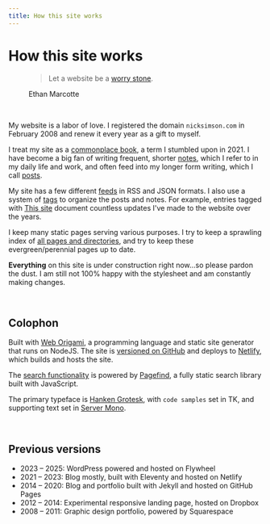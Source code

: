 ```yaml
---
title: How this site works
---
```


# How this site works

<figure>
 <blockquote>
  <p>Let a website be a <a href="https://ethanmarcotte.com/wrote/let-a-website-be-a-worry-stone/">worry stone</a>.</p>
 </blockquote>
 <figcaption>Ethan Marcotte</figcaption>
</figure>

&nbsp;

My website is a labor of love. I registered the domain <code>nicksimson.com</code> in February 2008 and renew it every year as a gift to myself.

I treat my site as a [commonplace book](https://en.wikipedia.org/wiki/Commonplace_book), a term I stumbled upon in 2021. I have become a big fan of writing frequent, shorter [notes](/notes/index.html), which I refer to in my daily life and work, and often feed into my longer form writing, which I call [posts](/posts/index.html).

My site has a few different [feeds](/feeds.html) in RSS and JSON formats. I also use a system of [tags](/tags/index.html) to organize the posts and notes. For example, entries tagged with <a class="tagged-item" href="/tags/this-site.html">This site</a> document countless updates I've made to the website over the years.

I keep many static pages serving various purposes. I try to keep a sprawling index of [all pages and directories](/all.html), and try to keep these evergreen/perennial pages up to date.

**Everything** on this site is under construction right now...so please pardon the dust. I am still not 100% happy with the stylesheet and am constantly making changes.

&nbsp;

## Colophon

Built with [Web Origami](https://weborigami.org/), a programming language and static site generator that runs on NodeJS. The site is [versioned on GitHub](https://github.com/nsmsn/dotcom) and deploys to [Netlify](https://netlify.com), which builds and hosts the&nbsp;site.

The [search functionality](/search.html) is powered by [Pagefind](https://pagefind.app/), a fully static search library built with JavaScript. 

The primary typeface is [Hanken Grotesk](https://hanken.co/products/hanken-grotesk), with <code>code samples</code> set in TK, and supporting text set in [Server Mono](https://blazetype.eu/case-studies/server-mono).

&nbsp;

## Previous versions

- 2023 – 2025: WordPress powered and hosted on Flywheel
- 2021 – 2023: Blog mostly, built with Eleventy and hosted on Netlify
- 2014 – 2020: Blog and portfolio built with Jekyll and hosted on GitHub Pages
- 2012 – 2014: Experimental responsive landing page, hosted on Dropbox
- 2008 – 2011: Graphic design portfolio, powered by Squarespace

